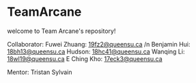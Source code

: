 # TeamArcane

welcome to Team Arcane's repository!

Collaborator: 
Fuwei Zhuang: 19fz2@queensu.ca /n
Benjamin Hui: 18bh13@queensu.ca
Hudson: 18hc41@queensu.ca
Wanqing Li: 18wl19@queensu.ca
E Ching Kho: 17eck3@queensu.ca

Mentor:
Tristan Sylvain
